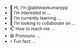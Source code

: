 - 👋 Hi, I’m @abhinavkumarppp
- 👀 I’m interested in ...
- 🌱 I’m currently learning ...
- 💞️ I’m looking to collaborate on ...
- 📫 How to reach me ...
- 😄 Pronouns: ...
- ⚡ Fun fact: ...

<!---
abhinavkumarppp/abhinavkumarppp is a ✨ special ✨ repository because its `README.md` (this file) appears on your GitHub profile.
You can click the Preview link to take a look at your changes.
--->
